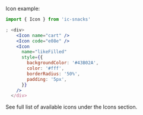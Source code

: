 Icon example:

```jsx
import { Icon } from 'ic-snacks'

; <div>
    <Icon name="cart" />
    <Icon code="e08e" />
    <Icon
      name="likeFilled"
      style={{
        backgroundColor: '#43B02A',
        color: '#fff',
        borderRadius: '50%',
        padding: '5px',
      }}
    />
  </div>
```

See full list of available icons under the Icons section.
